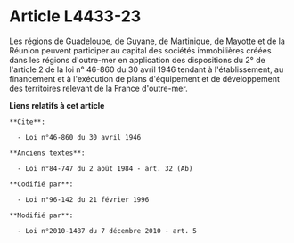 # Article L4433-23

Les régions de Guadeloupe, de Guyane, de Martinique, de Mayotte et de la Réunion peuvent participer au capital des sociétés
immobilières créées dans les régions d'outre-mer en application des dispositions du 2° de l'article 2 de la loi n° 46-860 du
30 avril 1946 tendant à l'établissement, au financement et à l'exécution de plans d'équipement et de développement des
territoires relevant de la France d'outre-mer.

**Liens relatifs à cet article**

	**Cite**:

	  - Loi n°46-860 du 30 avril 1946

	**Anciens textes**:

	  - Loi n°84-747 du 2 août 1984 - art. 32 (Ab)

	**Codifié par**:

	  - Loi n°96-142 du 21 février 1996

	**Modifié par**:

	  - Loi n°2010-1487 du 7 décembre 2010 - art. 5
